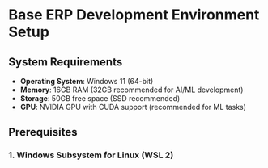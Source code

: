 # Base ERP Development Environment Setup

## System Requirements

- **Operating System**: Windows 11 (64-bit)
- **Memory**: 16GB RAM (32GB recommended for AI/ML development)
- **Storage**: 50GB free space (SSD recommended)
- **GPU**: NVIDIA GPU with CUDA support (recommended for ML tasks)

## Prerequisites

### 1. Windows Subsystem for Linux (WSL 2)
